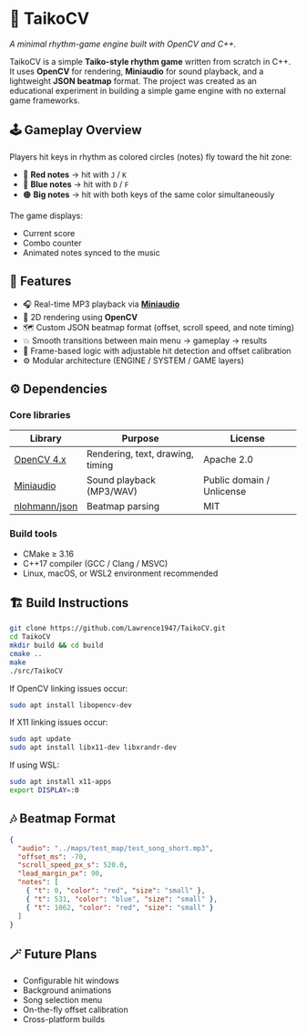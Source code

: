 # 🎵 TaikoCV
*A minimal rhythm-game engine built with OpenCV and C++.*

TaikoCV is a simple **Taiko-style rhythm game** written from scratch in C++.
It uses **OpenCV** for rendering, **Miniaudio** for sound playback, and a lightweight **JSON beatmap** format.
The project was created as an educational experiment in building a simple game engine with no external game frameworks.

## 🕹️ Gameplay Overview

Players hit keys in rhythm as colored circles (notes) fly toward the hit zone:

- 🔴 **Red notes** → hit with `J` / `K`
- 🔵 **Blue notes** → hit with `D` / `F`
- 🟠 **Big notes** → hit with both keys of the same color simultaneously

The game displays:
- Current score
- Combo counter
- Animated notes synced to the music

## 🧩 Features

- 🎧 Real-time MP3 playback via [**Miniaudio**](https://github.com/mackron/miniaudio)
- 🎨 2D rendering using **OpenCV**
- 🗺️ Custom JSON beatmap format (offset, scroll speed, and note timing)
- 💥 Smooth transitions between main menu → gameplay → results
- 🧠 Frame-based logic with adjustable hit detection and offset calibration
- ⚙️ Modular architecture (ENGINE / SYSTEM / GAME layers)

## ⚙️ Dependencies

### Core libraries
| Library | Purpose | License |
|----------|----------|---------|
| [OpenCV 4.x](https://opencv.org/) | Rendering, text, drawing, timing | Apache 2.0 |
| [Miniaudio](https://github.com/mackron/miniaudio) | Sound playback (MP3/WAV) | Public domain / Unlicense |
| [nlohmann/json](https://github.com/nlohmann/json) | Beatmap parsing | MIT |

### Build tools
- CMake ≥ 3.16
- C++17 compiler (GCC / Clang / MSVC)
- Linux, macOS, or WSL2 environment recommended

## 🏗️ Build Instructions

```bash
git clone https://github.com/Lawrence1947/TaikoCV.git
cd TaikoCV
mkdir build && cd build
cmake ..
make
./src/TaikoCV
```

If OpenCV linking issues occur:
```bash
sudo apt install libopencv-dev
```

If X11 linking issues occur:
```bash
sudo apt update
sudo apt install libx11-dev libxrandr-dev
```

If using WSL:
```bash
sudo apt install x11-apps
export DISPLAY=:0
```

## 🎶 Beatmap Format

```json
{
  "audio": "../maps/test_map/test_song_short.mp3",
  "offset_ms": -70,
  "scroll_speed_px_s": 520.0,
  "lead_margin_px": 90,
  "notes": [
    { "t": 0, "color": "red", "size": "small" },
    { "t": 531, "color": "blue", "size": "small" },
    { "t": 1062, "color": "red", "size": "small" }
  ]
}
```

## 🪄 Future Plans

- Configurable hit windows
- Background animations
- Song selection menu
- On-the-fly offset calibration
- Cross-platform builds
